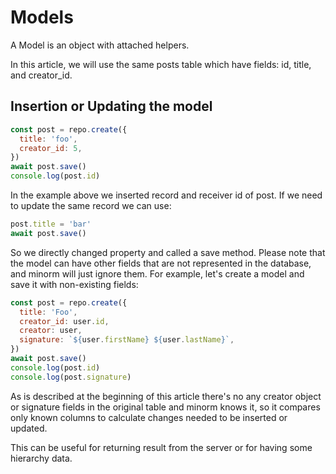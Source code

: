 # Models

A Model is an object with attached helpers.

In this article, we will use the same posts table which have fields: id, title, and creator_id.

## Insertion or Updating the model

```js
const post = repo.create({
  title: 'foo',
  creator_id: 5,
})
await post.save()
console.log(post.id)
```

In the example above we inserted record and receiver id of post. If we need to update the same record we can use:

```js
post.title = 'bar'
await post.save()
```

So we directly changed property and called a save method. Please note that the model can have other fields that are not represented in the database, and minorm will just ignore them. For example, let's create a model and save it with non-existing fields:

```js
const post = repo.create({
  title: 'Foo',
  creator_id: user.id,
  creator: user,
  signature: `${user.firstName} ${user.lastName}`,
})
await post.save()
console.log(post.id)
console.log(post.signature)
```

As is described at the beginning of this article there's no any creator object or signature fields in the original table and minorm knows it, so it compares only known columns to calculate changes needed to be inserted or updated.

This can be useful for returning result from the server or for having some hierarchy data.
